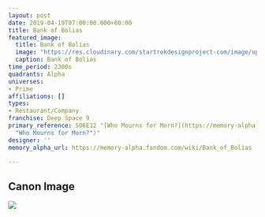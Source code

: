 ```yaml
---
layout: post
date: 2019-04-19T07:00:00.000+00:00
title: Bank of Bolias
featured_image:
  title: Bank of Bolias
  image: "https://res.cloudinary.com/startrekdesignproject-com/image/upload/v1555724475/Bank_of_Bolias.png"
  caption: Bank of Bolias
time_period: 2300s
quadrants: Alpha
universes:
- Prime
affiliations: []
types:
- Restaurant/Company
franchise: Deep Space 9
primary_reference: S06E12 "[Who Mourns for Morn?](https://memory-alpha.fandom.com/wiki/Who_Mourns_for_Morn%3F
  "Who Mourns for Morn?")"
designer: ''
memory_alpha_url: https://memory-alpha.fandom.com/wiki/Bank_of_Bolias

---
```

## Canon Image

![](https://res.cloudinary.com/startrekdesignproject-com/image/upload/v1555724475/Bank-of-Bolias1.jpg)